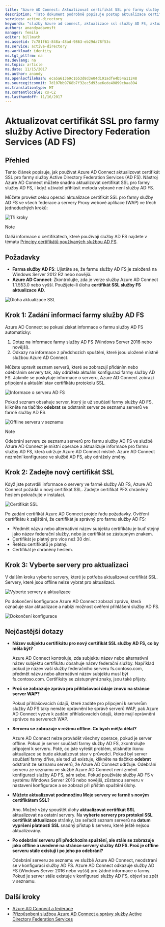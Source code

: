 ```yaml
---
title: "Azure AD Connect: Aktualizovat certifikát SSL pro farmy služby Active Directory Federation Services (AD FS) | Microsoft Docs"
description: "Tato dokument podrobně popisuje postup aktualizace certifikátu SSL farmu služby AD FS pomocí Azure AD Connect."
services: active-directory
keywords: "služby Azure ad connect, aktualizace ssl služby AD FS, aktualizace certifikátů služby AD FS, změnit certifikát služby AD FS, nový certifikát služby AD FS, certifikát služby AD FS, aktualizace služby AD FS certifikát ssl, aktualizace ssl certifikát služby AD FS, nakonfigurovat certifikát ssl služby AD FS, služba AD FS, ssl, certifikát, certifikát komunikace služby AD FS, federation aktualizace, konfigurace federace, aad connect"
authors: anandyadavmsft
manager: femila
editor: billmath
ms.assetid: 7c781f61-848a-48ad-9863-eb29da78f53c
ms.service: active-directory
ms.workload: identity
ms.tgt_pltfrm: na
ms.devlang: na
ms.topic: article
ms.date: 11/15/2017
ms.author: anandy
ms.openlocfilehash: eca5a61369c1653d8d3e04d191adfe4b54a11248
ms.sourcegitcommit: 7d107bb9768b7f32ec5d93ae6ede40899cbaa894
ms.translationtype: MT
ms.contentlocale: cs-CZ
ms.lasthandoff: 11/16/2017
---
```

# <a name="update-the-ssl-certificate-for-an-active-directory-federation-services-ad-fs-farm"></a>Aktualizovat certifikát SSL pro farmy služby Active Directory Federation Services (AD FS)

## <a name="overview"></a>Přehled
Tento článek popisuje, jak používat Azure AD Connect aktualizovat certifikát SSL pro farmy služby Active Directory Federation Services (AD FS). Nástroj Azure AD Connect můžete snadno aktualizovat certifikát SSL pro farmy služby AD FS, i když uživatel přihlásit metoda vybrané není služby AD FS.

Můžete provést celou operaci aktualizace certifikát SSL pro farmy služby AD FS ve všech federace a servery Proxy webové aplikace (WAP) ve třech jednoduchých kroků:

![Tři kroky](./media/active-directory-aadconnectfed-ssl-update/threesteps.png)


>[!NOTE]
>Další informace o certifikátech, které používají služby AD FS najdete v tématu [Principy certifikátů používaných službou AD FS](https://technet.microsoft.com/library/cc730660.aspx).

## <a name="prerequisites"></a>Požadavky

* **Farma služby AD FS**: Ujistěte se, že farmu služby AD FS je založená na Windows Server 2012 R2 nebo novější.
* **Azure AD Connect**: Zkontrolujte, zda je verze služby Azure AD Connect 1.1.553.0 nebo vyšší. Použijete-li úlohu **certifikát SSL služby FS aktualizace AD**.

![Úloha aktualizace SSL](./media/active-directory-aadconnectfed-ssl-update/updatessltask.png)

## <a name="step-1-provide-ad-fs-farm-information"></a>Krok 1: Zadání informací farmy služby AD FS

Azure AD Connect se pokusí získat informace o farmu služby AD FS automaticky:
1. Dotaz na informace farmy služby AD FS (Windows Server 2016 nebo novější).
2. Odkazy na informace z předchozích spuštění, které jsou uložené místně službou Azure AD Connect.

Můžete upravit seznam serverů, které se zobrazují přidáním nebo odebráním servery tak, aby odrážela aktuální konfiguraci farmy služby AD FS. Jakmile se poskytuje informace o serveru, Azure AD Connect zobrazí připojení a aktuální stav certifikátu protokolu SSL.

![Informace o serveru AD FS](./media/active-directory-aadconnectfed-ssl-update/adfsserverinfo.png)

Pokud seznam obsahuje server, který je už součástí farmy služby AD FS, klikněte na tlačítko **odebrat** se odstranit server ze seznamu serverů ve farmě služby AD FS.

![Offline serveru v seznamu](./media/active-directory-aadconnectfed-ssl-update/offlineserverlist.png)

>[!NOTE]
> Odebrání serveru ze seznamu serverů pro farmu služby AD FS ve službě Azure AD Connect je místní operace a aktualizuje informace pro farmu služby AD FS, která udržuje Azure AD Connect místně. Azure AD Connect nezmění konfigurace ve službě AD FS, aby odrážely změny.    

## <a name="step-2-provide-a-new-ssl-certificate"></a>Krok 2: Zadejte nový certifikát SSL

Když jste potvrdili informace o servery ve farmě služby AD FS, Azure AD Connect požádá o nový certifikát SSL. Zadejte certifikát PFX chráněný heslem pokračujte v instalaci.

![Certifikát SSL](./media/active-directory-aadconnectfed-ssl-update/certificate.png)

Po zadání certifikát Azure AD Connect projde řadu požadavky. Ověření certifikátu k zajištění, že certifikát je správný pro farmu služby AD FS:

-   Předmět názvu nebo alternativní název subjektu certifikátu je buď stejný jako název federační služby, nebo je certifikát se zástupným znakem.
-   Certifikát je platný pro více než 30 dní.
-   Řetězu certifikátů je platný.
-   Certifikát je chráněný heslem.

## <a name="step-3-select-servers-for-the-update"></a>Krok 3: Vyberte servery pro aktualizaci

V dalším kroku vyberte servery, které je potřeba aktualizovat certifikát SSL. Servery, které jsou offline nelze vybrat pro aktualizaci.

![Vyberte servery a aktualizace](./media/active-directory-aadconnectfed-ssl-update/selectservers.png)

Po dokončení konfigurace Azure AD Connect zobrazí zprávu, která označuje stav aktualizace a nabízí možnost ověření přihlášení služby AD FS.

![Dokončení konfigurace](./media/active-directory-aadconnectfed-ssl-update/configurecomplete.png)   

## <a name="faqs"></a>Nejčastější dotazy

* **Název subjektu certifikátu pro nový certifikát SSL služby AD FS, co by měla být?**

    Azure AD Connect kontroluje, zda subjektu název nebo alternativní název subjektu certifikátu obsahuje název federační služby. Například pokud je název vaší služby federačního serveru fs.contoso.com, předmět názvu nebo alternativní název subjektu musí být fs.contoso.com.  Certifikáty se zástupnými znaky, jsou také přijaty.

* **Proč se zobrazuje zpráva pro přihlašovací údaje znovu na stránce server WAP?**

    Pokud přihlašovacích údajů, které zadáte pro připojení k serverům služby AD FS taky nemáte oprávnění ke správě serverů WAP, pak Azure AD Connect vyzve k zadání přihlašovacích údajů, které mají oprávnění správce na serverech WAP.

* **Serveru se zobrazuje v režimu offline. Co bych měl/a dělat?**

    Azure AD Connect nelze provádět všechny operace, pokud je server offline. Pokud je server součástí farmy služby AD FS, zkontrolujte připojení k serveru. Poté, co jste vyřešit problém, stiskněte ikonu aktualizace se bude aktualizovat stav v průvodci. Pokud byl server součástí farmy dříve, ale teď už existuje, klikněte na tlačítko **odebrat** odstranit ze seznamu serverů, že Azure AD Connect udržuje. Odebrání serveru ze seznamu ve službě Azure AD Connect není změnit konfiguraci služby AD FS, sám sebe. Pokud používáte služby AD FS v systému Windows Server 2016 nebo novější, zůstanou serveru v nastavení konfigurace a se zobrazí při příštím spuštění úlohy.

* **Můžete aktualizovat podmnožinu Moje servery ve farmě s novým certifikátem SSL?**

    Ano. Možné vždy spouštět úlohy **aktualizovat certifikát SSL** aktualizovat na ostatní servery. Na **vyberte servery pro protokol SSL certifikát aktualizace** stránky, lze seřadit seznam serverů na **datum vypršení platnosti SSL** snadný přístup k serveru, které ještě nejsou aktualizovány.

* **Po odebrání serveru při předchozím spuštění, ale stále se zobrazuje jako offline a uvedené na stránce servery služby AD FS. Proč je offline serveru stále existují i po jeho po odebrání?**

    Odebrání serveru ze seznamu ve službě Azure AD Connect, neodstraní se v konfiguraci služby AD FS. Azure AD Connect odkazuje služby AD FS (Windows Server 2016 nebo vyšší) pro žádné informace o farmy. Pokud je server stále existuje v konfiguraci služby AD FS, objeví se zpět v seznamu.  

## <a name="next-steps"></a>Další kroky

- [Azure AD Connect a federace](active-directory-aadconnectfed-whatis.md)
- [Přizpůsobení službou Azure AD Connect a správy služby Active Directory Federation Services](active-directory-aadconnect-federation-management.md)
